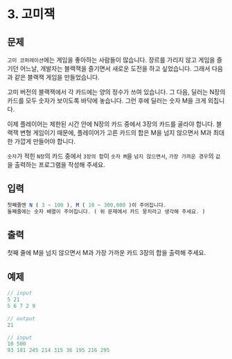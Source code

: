 # 3. 고미잭

## 문제

`고미 코퍼레이션`에는 게임을 좋아하는 사람들이 많습니다. 장르를 가리지 않고 게임을 즐기던 어느날, 개발자는 블랙잭을 즐기면서 새로운 도전을 하고 싶었습니다. 그래서 다음과 같은 블랙잭 게임을 만들었습니다.

고미 버전의 블랙잭에서 각 카드에는 양의 정수가 쓰여 있습니다. 그 다음, 딜러는 N장의 카드를 모두 숫자가 보이도록 바닥에 놓습니다. 그런 후에 딜러는 숫자 M을 크게 외칩니다.

이제 플레이어는 제한된 시간 안에 N장의 카드 중에서 3장의 카드를 골라야 합니다. 블랙잭 변형 게임이기 때문에, 플레이어가 고른 카드의 합은 M을 넘지 않으면서 M과 최대한 가깝게 만들어야 합니다.

`숫자`가 적힌 `N장`의 카드 중에서 `3장의 합`이 `숫자 M`을 `넘지 않으면서`, `가장 가까운 경우`의 `값`을 출력하는 프로그램을 작성해 주세요.

## 입력

```javascript
첫째줄엔 N ( 3 ~ 100 ), M ( 10 ~ 300,000 )이 주어집니다.
둘째줄에는 숫자 배열이 주어집니다. ( 위 문제에서 카드 뭉치라고 생각해 주세요. )
```

## 출력

첫째 줄에 M을 넘지 않으면서 M과 가장 가까운 카드 3장의 합을 출력해 주세요.

## 예제

```javascript
// input
5 21
5 6 7 2 9

// output
21
```

```javascript
// input
10 500
93 181 245 214 315 36 195 216 295


```
